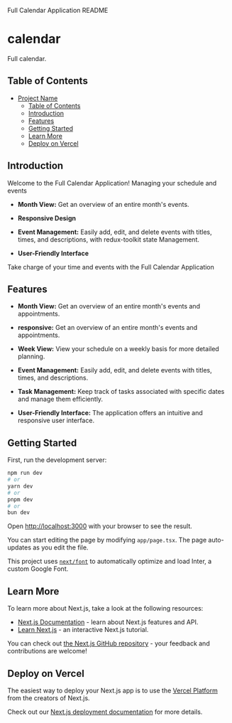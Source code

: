 Full Calendar Application README

# calendar

Full calendar.

## Table of Contents

- [Project Name](#project-name)
  - [Table of Contents](#table-of-contents)
  - [Introduction](#introduction)
  - [Features](#features)
  - [Getting Started](#getting-started)
  - [Learn More](#learn-more)
  - [Deploy on Vercel](#deploy-on-vercel)

## Introduction

Welcome to the Full Calendar Application! Managing your schedule and events

- **Month View:** Get an overview of an entire month's events.

- **Responsive Design** 

- **Event Management:** Easily add, edit, and delete events with titles, times, and descriptions, with redux-toolkit state Management.

- **User-Friendly Interface**

Take charge of your time and events with the Full Calendar Application

## Features

- **Month View:** Get an overview of an entire month's events and appointments.

- **responsive:** Get an overview of an entire month's events and appointments.

- **Week View:** View your schedule on a weekly basis for more detailed planning.

- **Event Management:** Easily add, edit, and delete events with titles, times, and descriptions.

- **Task Management:** Keep track of tasks associated with specific dates and manage them efficiently.

- **User-Friendly Interface:** The application offers an intuitive and responsive user interface.


## Getting Started

First, run the development server:

```bash
npm run dev
# or
yarn dev
# or
pnpm dev
# or
bun dev
```

Open [http://localhost:3000](http://localhost:3000) with your browser to see the result.

You can start editing the page by modifying `app/page.tsx`. The page auto-updates as you edit the file.

This project uses [`next/font`](https://nextjs.org/docs/basic-features/font-optimization) to automatically optimize and load Inter, a custom Google Font.

## Learn More

To learn more about Next.js, take a look at the following resources:

- [Next.js Documentation](https://nextjs.org/docs) - learn about Next.js features and API.
- [Learn Next.js](https://nextjs.org/learn) - an interactive Next.js tutorial.

You can check out [the Next.js GitHub repository](https://github.com/vercel/next.js/) - your feedback and contributions are welcome!

## Deploy on Vercel

The easiest way to deploy your Next.js app is to use the [Vercel Platform](https://vercel.com/new?utm_medium=default-template&filter=next.js&utm_source=create-next-app&utm_campaign=create-next-app-readme) from the creators of Next.js.

Check out our [Next.js deployment documentation](https://nextjs.org/docs/deployment) for more details.

